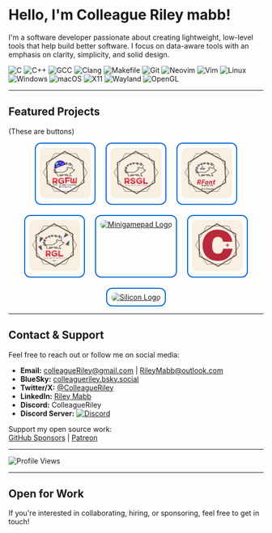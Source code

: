 # Hello, I'm Colleague Riley mabb!

I'm a software developer passionate about creating lightweight, low-level tools that help build better software. I focus on data-aware tools with an emphasis on clarity, simplicity, and solid design.

![C](https://img.shields.io/badge/C-00599C?style=for-the-badge&logo=c&logoColor=white)
![C++](https://img.shields.io/badge/C++-00599C?style=for-the-badge&logo=cplusplus&logoColor=white)
![GCC](https://img.shields.io/badge/GCC-4EAA25?style=for-the-badge&logo=gnu&logoColor=white)
![Clang](https://img.shields.io/badge/Clang-F34B7D?style=for-the-badge&logo=llvm&logoColor=white)
![Makefile](https://img.shields.io/badge/Makefile-3776AB?style=for-the-badge&logo=cmake&logoColor=white)
![Git](https://img.shields.io/badge/Git-F05032?style=for-the-badge&logo=git&logoColor=white)
![Neovim](https://img.shields.io/badge/Neovim-57A143?style=for-the-badge&logo=neovim&logoColor=white)
![Vim](https://img.shields.io/badge/Vim-019733?style=for-the-badge&logo=vim&logoColor=white)
![Linux](https://img.shields.io/badge/Linux-FCC624?style=for-the-badge&logo=linux&logoColor=black)
![Windows](https://img.shields.io/badge/Windows-0078D6?style=for-the-badge&logo=windows&logoColor=white)
![macOS](https://img.shields.io/badge/macOS-000000?style=for-the-badge&logo=apple&logoColor=white)
![X11](https://img.shields.io/badge/X11-000000?style=for-the-badge&logo=x&logoColor=white)
![Wayland](https://img.shields.io/badge/Wayland-1793D1?style=for-the-badge&logo=wayland&logoColor=white)
![OpenGL](https://img.shields.io/badge/OpenGL-5586A4?style=for-the-badge&logo=opengl&logoColor=white)

---

## Featured Projects
(These are buttons)

<div style="display: flex; gap: 20px; flex-wrap: wrap; justify-content: center;">

<a href="https://github.com/ColleagueRiley/RGFW" target="_blank" rel="noopener noreferrer" style="display: inline-block; border: 2px solid #0366d6; border-radius: 12px; padding: 8px;">
  <img src="https://raw.githubusercontent.com/ColleagueRiley/RGFW/main/logo.png" width="100" alt="RGFW Logo" style="border-radius: 10px;" />
</a>

<a href="https://github.com/ColleagueRiley/RSGL" target="_blank" rel="noopener noreferrer" style="display: inline-block; border: 2px solid #0366d6; border-radius: 12px; padding: 8px;">
  <img src="https://raw.githubusercontent.com/ColleagueRiley/RSGL/main/RSGL_logo.png" width="100" alt="RSGL Logo" style="border-radius: 10px;" />
</a>

<a href="https://github.com/ColleagueRiley/RFont" target="_blank" rel="noopener noreferrer" style="display: inline-block; border: 2px solid #0366d6; border-radius: 12px; padding: 8px;">
  <img src="https://raw.githubusercontent.com/ColleagueRiley/RFont/main/logo.png" width="100" alt="RFont Logo" style="border-radius: 10px;" />
</a>

<a href="https://github.com/ColleagueRiley/RGL" target="_blank" rel="noopener noreferrer" style="display: inline-block; border: 2px solid #0366d6; border-radius: 12px; padding: 8px;">
  <img src="https://raw.githubusercontent.com/ColleagueRiley/RGL/main/logo.png" width="100" alt="RGL Logo" style="border-radius: 10px;" />
</a>

<a href="https://github.com/ColleagueRiley/minigamepad" target="_blank" rel="noopener noreferrer" style="display: inline-block; border: 2px solid #0366d6; border-radius: 12px; padding: 8px;">
  <img src="https://raw.githubusercontent.com/ColleagueRiley/minigamepad/main/logo.png" width="100" alt="Minigamepad Logo" style="border-radius: 10px;" />
</a>

<a href="https://github.com/ColleagueRiley/c-plus" target="_blank" rel="noopener noreferrer" style="display: inline-block; border: 2px solid #0366d6; border-radius: 12px; padding: 8px;">
  <img src="https://raw.githubusercontent.com/ColleagueRiley/c-plus/main/logo.png" width="100" alt="c-plus Logo" style="border-radius: 10px;" />
</a>

<a href="https://github.com/eimamei/silicon" target="_blank" rel="noopener noreferrer" style="display: inline-block; border: 2px solid #0366d6; border-radius: 12px; padding: 8px;">
  <img src="https://raw.githubusercontent.com/eimamei/silicon/main/logo.png" width="100" alt="Silicon Logo" style="border-radius: 10px;" />
</a>

</div>

---

## Contact & Support

Feel free to reach out or follow me on social media:

- **Email:** [colleagueRiley@gmail.com](mailto:colleagueRiley@gmail.com) | [RileyMabb@outlook.com](mailto:RileyMabb@outlook.com)  
- **BlueSky:** [colleagueriley.bsky.social](https://bsky.app/profile/colleagueriley.bsky.social)  
- **Twitter/X:** [@ColleagueRiley](https://x.com/ColleagueRiley)  
- **LinkedIn:** [Riley Mabb](https://www.linkedin.com/in/riley-mabb-16807b292/)  
- **Discord:** ColleagueRiley  
- **Discord Server:** [![Discord](https://img.shields.io/discord/829003376532258816.svg?label=Discord&logo=discord)](https://discord.gg/pXVNgVVbvh)  

Support my open source work:  
[GitHub Sponsors](https://github.com/sponsors/ColleagueRiley) | [Patreon](https://www.patreon.com/c/ColleagueRiley)

---

![Profile Views](https://komarev.com/ghpvc/?username=ColleagueRiley&style=flat-square)

---

## Open for Work

If you're interested in collaborating, hiring, or sponsoring, feel free to get in touch!
